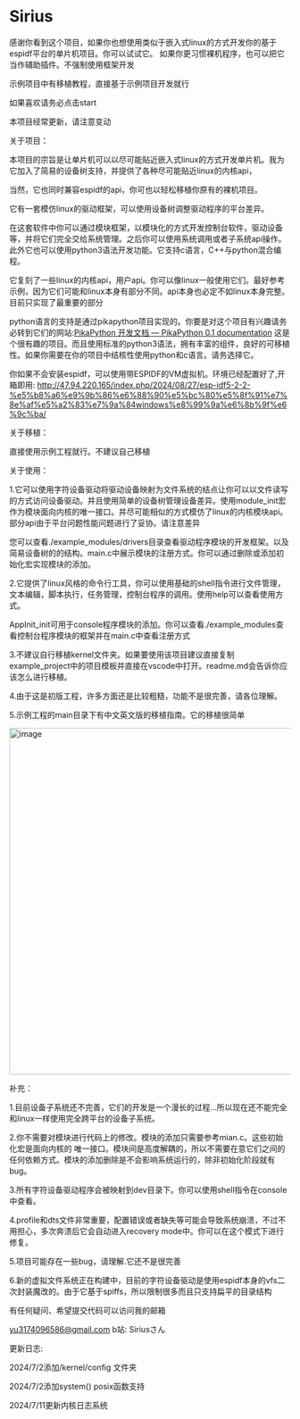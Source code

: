 # Sirius

感谢你看到这个项目，如果你也想使用类似于嵌入式linux的方式开发你的基于espidf平台的单片机项目。你可以试试它。
如果你更习惯裸机程序，也可以把它当作辅助插件。不强制使用框架开发

示例项目中有移植教程，直接基于示例项目开发就行

如果喜欢请务必点击start

本项目经常更新，请注意变动

关于项目：

本项目的宗旨是让单片机可以以尽可能贴近嵌入式linux的方式开发单片机。我为它加入了简易的设备树支持，并提供了各种尽可能贴近linux的内核api，

当然，它也同时兼容espidf的api，你可也以轻松移植你原有的裸机项目。

它有一套模仿linux的驱动框架，可以使用设备树调整驱动程序的平台差异。

在这套软件中你可以通过模块框架，以模块化的方式开发控制台软件，驱动设备等，并将它们完全交给系统管理。之后你可以使用系统调用或者子系统api操作。此外它也可以使用python3语法开发功能。它支持c语言，C++与python混合编程。

它复刻了一些linux的内核api，用户api。你可以像linux一般使用它们。最好参考示例，因为它们可能和linux本身有部分不同。api本身也必定不如linux本身完整。目前只实现了最重要的部分


python语言的支持是通过pikapython项目实现的。你要是对这个项目有兴趣请务必转到它们的网站:[PikaPython 开发文档 — PikaPython 0.1 documentation](https://pikapython.com/doc/) 这是个很有趣的项目。而且使用标准的python3语法，拥有丰富的组件，良好的可移植性。如果你需要在你的项目中结核性使用python和c语言。请务选择它。

你如果不会安装espidf，可以使用带ESPIDF的VM虚拟机。环境已经配置好了,开箱即用:
http://47.94.220.165/index.php/2024/08/27/esp-idf5-2-2-%e5%b8%a6%e9%9b%86%e6%88%90%e5%bc%80%e5%8f%91%e7%8e%af%e5%a2%83%e7%9a%84windows%e8%99%9a%e6%8b%9f%e6%9c%ba/

关于移植：

直接使用示例工程就行。不建议自己移植



关于使用：

1.它可以使用字符设备驱动将驱动设备映射为文件系统的结点让你可以以文件读写的方式访问设备驱动。并且使用简单的设备树管理设备差异。使用module_init宏作为模块面向内核的唯一接口。并尽可能相似的方式模仿了linux的内核模块api。部分api由于平台问题性能问题进行了妥协。请注意差异

您可以查看./example_modules/drivers目录查看驱动程序模块的开发框架。以及简易设备树的的结构。main.c中展示模块的注册方式。你可以通过删除或添加初始化宏实现模块的添加。

2.它提供了linux风格的命令行工具，你可以使用基础的shell指令进行文件管理，文本编辑，脚本执行，任务管理，控制台程序的调用。使用help可以查看使用方式。

AppInit_init可用于console程序模块的添加。你可以查看./example_modules查看控制台程序模块的框架并在main.c中查看注册方式

3.不建议自行移植kernel文件夹。如果要使用该项目建议直接复制example_project中的项目模板并直接在vscode中打开。readme.md会告诉你应该怎么进行移植。

4.由于这是初版工程，许多方面还是比较粗糙，功能不是很完善，请各位理解。

5.示例工程的main目录下有中文英文版的移植指南。它的移植很简单




<img width="621" alt="image" src="https://github.com/user-attachments/assets/21ab0e77-ea94-470d-96e8-b2dc4c12baab">










补充：

  1.目前设备子系统还不完善，它们的开发是一个漫长的过程...所以现在还不能完全和linux一样使用完全跨平台的设备子系统。

 
 2.你不需要对模块进行代码上的修改。模块的添加只需要参考mian.c。这些初始化宏是面向内核的
 唯一接口。模块间是高度解耦的，所以不需要在意它们之间的任何依赖方式。模块的添加删除是不会影响系统运行的，除非初始化阶段就有bug。

 3.所有字符设备驱动程序会被映射到dev目录下。你可以使用shell指令在console中查看。
 
 4.profile和dts文件非常重要，配置错误或者缺失等可能会导致系统崩溃，不过不用担心，多次奔溃后它会自动进入recovery mode中。你可以在这个模式下进行修复。
 
 5.项目可能存在一些bug，请理解.它还不是很完善

  6.新的虚拟文件系统正在构建中，目前的字符设备驱动是使用espidf本身的vfs二次封装魔改的。由于它基于spiffs，所以限制很多而且只支持扁平的目录结构

有任何疑问、希望提交代码可以访问我的邮箱

yu3174096586@gmail.com 
b站:
Siriusさん

更新日志:

2024/7/2添加/kernel/config 文件夹

2024/7/2添加system() posix函数支持

2024/7/11更新内核日志系统



